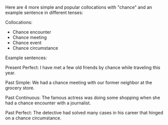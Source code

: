 Here are 4 more simple and popular collocations with "chance" and an example sentence in different tenses:

Collocations:
- Chance encounter
- Chance meeting  
- Chance event 
- Chance circumstance

Example sentences:  

Present Perfect:
I have met a few old friends by chance while traveling this year.

Past Simple:
We had a chance meeting with our former neighbor at the grocery store.  

Past Continuous: 
The famous actress was doing some shopping when she had a chance encounter with a journalist.

Past Perfect:
The detective had solved many cases in his career that hinged on a chance circumstance.